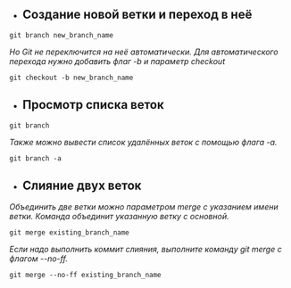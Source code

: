 * ## Создание новой ветки и переход в неё
```
git branch new_branch_name
```
*Но Git не переключится на неё автоматически. Для автоматического перехода нужно добавить флаг -b и параметр checkout*
```
git checkout -b new_branch_name
```
* ## Просмотр списка веток
```
git branch
```
*Также можно вывести список удалённых веток с помощью флага -a.*
```
git branch -a
```
* ## Слияние двух веток
 *Объединить две ветки можно параметром merge с указанием имени ветки. Команда объединит указанную ветку с основной.*
 ```
 git merge existing_branch_name
 ```
 *Если надо выполнить коммит слияния, выполните команду git merge с флагом --no-ff.*
 ```
 git merge --no-ff existing_branch_name
 ```